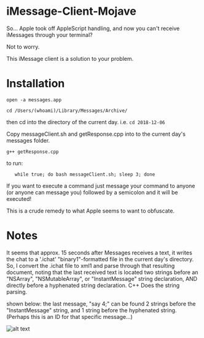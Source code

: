 # iMessage-Client-Mojave
So... Apple took off AppleScript handling, and now you can't receive iMessages through your terminal?

Not to worry.

This iMessage client is a solution to your problem.

# Installation

```open -a messages.app```

```cd /Users/(whoami)/Library/Messages/Archive/```

then cd into the directory of the current day.  i.e. ```cd 2018-12-06```

Copy messageClient.sh and getResponse.cpp into to the current day's messages folder. 

```g++ getResponse.cpp```

to run: 

```
   while true; do bash messageClient.sh; sleep 3; done
   ```
   
If you want to execute a command just message your command to anyone (or anyone can message you) followed by a semicolon and it will be executed!

This is a crude remedy to what Apple seems to want to obfuscate. 

# Notes

It seems that approx. 15 seconds after Messages receives a text, it writes the chat to a '.ichat' "binary1"-formatted file in the current day's directory. So, I convert the .ichat file to xml1 and parse through that resulting document, noting that the last received text is located two strings before an "NSArray", "NSMutableArray", or "InstantMessage" string declaration, AND directly before a hyphenated string declaration. C++ Does the string parsing. 

shown below: the last message, "say 4;" can be found 2 strings before the "InstantMessage" string, and 1 string before the hyphenated string. (Perhaps this is an ID for that specific message...)

![alt text](http://www.calhat.com/juulpics/example.png)
